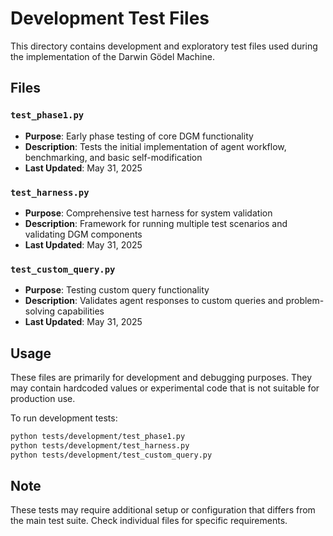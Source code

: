 # Development Test Files

This directory contains development and exploratory test files used during the implementation of the Darwin Gödel Machine.

## Files

### `test_phase1.py`
- **Purpose**: Early phase testing of core DGM functionality
- **Description**: Tests the initial implementation of agent workflow, benchmarking, and basic self-modification
- **Last Updated**: May 31, 2025

### `test_harness.py`
- **Purpose**: Comprehensive test harness for system validation
- **Description**: Framework for running multiple test scenarios and validating DGM components
- **Last Updated**: May 31, 2025

### `test_custom_query.py`
- **Purpose**: Testing custom query functionality
- **Description**: Validates agent responses to custom queries and problem-solving capabilities
- **Last Updated**: May 31, 2025

## Usage

These files are primarily for development and debugging purposes. They may contain hardcoded values or experimental code that is not suitable for production use.

To run development tests:
```bash
python tests/development/test_phase1.py
python tests/development/test_harness.py
python tests/development/test_custom_query.py
```

## Note

These tests may require additional setup or configuration that differs from the main test suite. Check individual files for specific requirements.